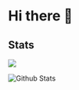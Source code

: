 # Hi there 👋

## Stats

![](https://komarev.com/ghpvc/?username=DevShubam&color=blue)

![Github Stats](https://github-readme-stats.vercel.app/api?username=devshubam&show_icons=true&theme=tokyonight)
